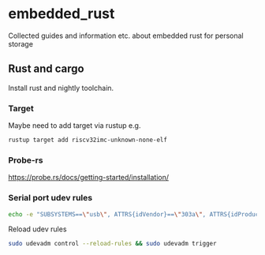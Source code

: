 # embedded_rust
Collected guides and information etc. about embedded rust for personal storage

## Rust and cargo

Install rust and nightly toolchain.
### Target
Maybe need to add target via rustup e.g.
```bash
rustup target add riscv32imc-unknown-none-elf
```

### Probe-rs
https://probe.rs/docs/getting-started/installation/

### Serial port udev rules
```bash
echo -e "SUBSYSTEMS==\"usb\", ATTRS{idVendor}==\"303a\", ATTRS{idProduct}==\"1001\", MODE=\"0660\", GROUP=\"plugdev\"" | sudo tee /etc/udev/rules.d/99-esp-rust-board.rules > /dev/null
```
Reload udev rules
```bash
sudo udevadm control --reload-rules && sudo udevadm trigger
```


